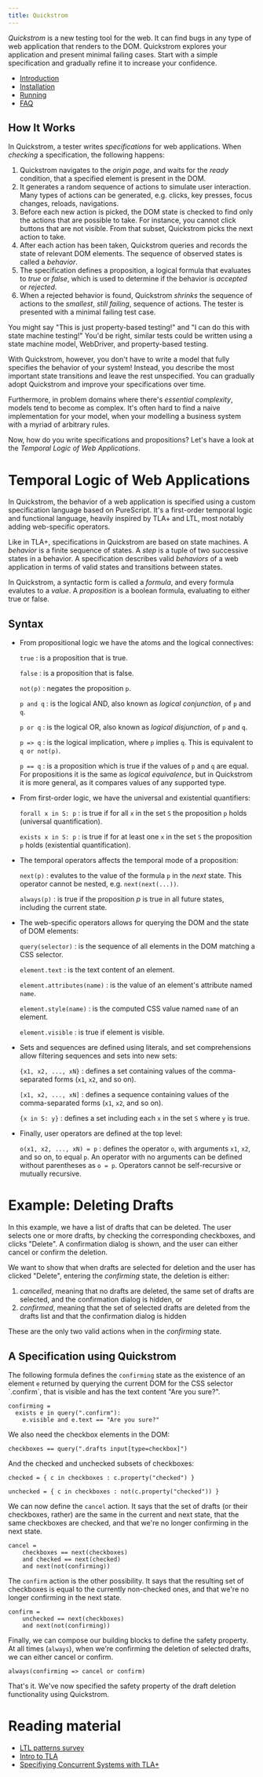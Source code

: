 ```yaml
---
title: Quickstrom
---
```


_Quickstrom_ is a new testing tool for the web. It can find bugs in any type
of web application that renders to the DOM. Quickstrom explores your
application and present minimal failing cases. Start with a simple
specification and gradually refine it to increase your confidence.

* [Introduction](introduction.md)
* [Installation](installation.md)
* [Running](running.md)
* [FAQ](faq.md)

## How It Works

In Quickstrom, a tester writes _specifications_ for web
applications. When _checking_ a specification, the following happens:

1. Quickstrom navigates to the _origin page_, and
   waits for the _ready_ condition, that a specified element is
   present in the DOM.
1. It generates a random sequence of actions to simulate user
   interaction. Many types of actions can be generated, e.g. clicks,
   key presses, focus changes, reloads, navigations.
1. Before each new action is picked, the DOM state is checked to find
   only the actions that are possible to take. For instance, you cannot
   click buttons that are not visible. From that subset, Quickstrom picks
   the next action to take.
1. After each action has been taken, Quickstrom queries and records the
   state of relevant DOM elements. The sequence of observed states is
   called a _behavior_.
1. The specification defines a proposition, a logical formula that
   evaluates to _true_ or _false_, which is used to determine if the
   behavior is _accepted_ or _rejected_.
1. When a rejected behavior is found, Quickstrom _shrinks_ the sequence
   of actions to the _smallest_, _still failing_, sequence of
   actions. The tester is presented with a minimal failing test case.

You might say "This is just property-based testing!" and "I can do
this with state machine testing!" You'd be right, similar tests could
be written using a state machine model, WebDriver, and property-based
testing.

With Quickstrom, however, you don't have to write a model that fully
specifies the behavior of your system! Instead, you describe the most
important state transitions and leave the rest unspecified. You can
gradually adopt Quickstrom and improve your specifications over time.

Furthermore, in problem domains where there's _essential complexity_,
models tend to become as complex. It's often hard to find a naive
implementation for your model, when your modelling a business system
with a myriad of arbitrary rules.

Now, how do you write specifications and propositions? Let's have a
look at the _Temporal Logic of Web Applications_.

# Temporal Logic of Web Applications

In Quickstrom, the behavior of a web application is specified using a custom
specification language based on PureScript. It\'s a first-order temporal
logic and functional language, heavily inspired by TLA+ and LTL, most notably
adding web-specific operators.

Like in TLA+, specifications in Quickstrom are based on state machines. A
*behavior* is a finite sequence of states. A *step* is a tuple of two
successive states in a behavior. A specification describes valid
*behaviors* of a web application in terms of valid states and
transitions between states.

In Quickstrom, a syntactic form is called a *formula*, and every formula
evalutes to a *value*. A *proposition* is a boolean formula, evaluating
to either true or false.

## Syntax

-   From propositional logic we have the atoms and the logical
    connectives:

    `true`
    :   is a proposition that is true.

    `false`
    :   is a proposition that is false.

    `not(p)`
    :   negates the proposition `p`.

    `p and q`
    :   is the logical AND, also known as *logical conjunction*, of `p`
        and `q`.

    `p or q`
    :   is the logical OR, also known as *logical disjunction*, of `p`
        and `q`.

    `p => q`
    :   is the logical implication, where `p` implies `q`. This is
        equivalent to `q or not(p)`.

    `p == q`
    : is a proposition which is true if the values of `p` and `q` are
      equal. For propositions it is the same as _logical equivalence_,
      but in Quickstrom it is more general, as it compares values of any
      supported type.

-   From first-order logic, we have the universal and existential
    quantifiers:

    `forall x in S: p`
    :   is true if for all `x` in the set `S` the proposition `p` holds
        (universal quantification).

    `exists x in S: p`
    :   is true if for at least one `x` in the set `S` the proposition
        `p` holds (existential quantification).

-   The temporal operators affects the temporal mode of a proposition:

    `next(p)`
    :   evalutes to the value of the formula `p` in the *next* state.
        This operator cannot be nested, e.g. `next(next(...))`.

    `always(p)`
    :   is true if the proposition $p$ is true in all future states,
        including the current state.

-   The web-specific operators allows for querying the DOM and the state
    of DOM elements:

    `query(selector)`
    :   is the sequence of all elements in the DOM matching a CSS
        selector.

    `element.text`
    :   is the text content of an element.

    `element.attributes(name)`
    :   is the value of an element\'s attribute named `name`.

    `element.style(name)`
    :   is the computed CSS value named `name` of an element.

    `element.visible`
    :   is true if element is visible.

-   Sets and sequences are defined using literals, and set
    comprehensions allow filtering sequences and sets into new sets:

    `{x1, x2, ..., xN}`
    :   defines a set containing values of the comma-separated forms
        (`x1`, `x2`, and so on).

    `[x1, x2, ..., xN]`
    :   defines a sequence containing values of the comma-separated
        forms (`x1`, `x2`, and so on).

    `{x in S: y}`
    :   defines a set including each `x` in the set `S` where `y` is
        true.
-   Finally, user operators are defined at the top level:
    
    `o(x1, x2, ..., xN) = p`
    : defines the operator `o`, with arguments `x1`, `x2`, and so on,
      to equal `p`. An operator with no arguments can be defined
      without parentheses as `o = p`. Operators cannot be
      self-recursive or mutually recursive.

# Example: Deleting Drafts

In this example, we have a list of drafts that can be deleted. The user
selects one or more drafts, by checking the corresponding checkboxes,
and clicks \"Delete\". A confirmation dialog is shown, and the user can
either cancel or confirm the deletion.

We want to show that when drafts are selected for deletion and the user
has clicked \"Delete\", entering the *confirming* state, the deletion is
either:

1.  *cancelled*, meaning that no drafts are deleted, the same set of
    drafts are selected, and the confirmation dialog is hidden, or
2.  *confirmed*, meaning that the set of selected drafts are deleted
    from the drafts list and that the confirmation dialog is hidden

These are the only two valid actions when in the *confirming* state.

## A Specification using Quickstrom

The following formula defines the `confirming` state as the existence of
an element `e` returned by querying the current DOM for the CSS selector
\`.confirm\`, that is visible and has the text content \"Are you
sure?\".

``` {.python}
confirming = 
  exists e in query(".confirm"):
    e.visible and e.text == "Are you sure?"
```

We also need the checkbox elements in the DOM:

``` {.python}
checkboxes == query(".drafts input[type=checkbox]")
```

And the checked and unchecked subsets of checkboxes:

``` {.python}
checked = { c in checkboxes : c.property("checked") }

unchecked = { c in checkboxes : not(c.property("checked")) }
```

We can now define the `cancel` action. It says that the set of drafts
(or their checkboxes, rather) are the same in the current and next
state, that the same checkboxes are checked, and that we\'re no longer
confirming in the next state.

``` {.python}
cancel =
    checkboxes == next(checkboxes)
    and checked == next(checked)
    and next(not(confirming))
```

The `confirm` action is the other possibility. It says that the
resulting set of checkboxes is equal to the currently non-checked ones,
and that we\'re no longer confirming in the next state.

``` {.python}
confirm = 
    unchecked == next(checkboxes)
    and next(not(confirming))
```

Finally, we can compose our building blocks to define the safety
property. At all times (`always`), when we\'re confirming the deletion
of selected drafts, we can either cancel or confirm.

``` {.python}
always(confirming => cancel or confirm)
```

That\'s it. We\'ve now specified the safety property of the draft
deletion functionality using Quickstrom.

# Reading material

-   [LTL patterns
    survey](http://santos.cs.ksu.edu/esscass04/papers/patterns-survey.pdf)
-   [Intro to
    TLA](https://lamport.azurewebsites.net/pubs/intro-to-tla.pdf)
-   [Specifiying Concurrent Systems with
    TLA+](https://www.microsoft.com/en-us/research/uploads/prod/2016/12/Specifying-Concurrent-Systems-with-TLA.pdf)
